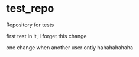 test_repo
=========

Repository for tests

first test in it, I forget this change

one change when another user ontly hahahahahaha

